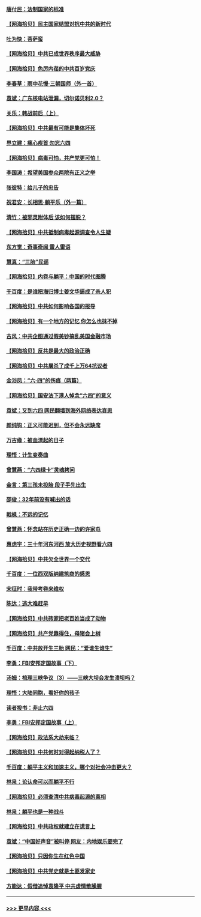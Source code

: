 #### [唐付民：法制国家的标准](../pages/nsc993/n13032944.md?t=06192351) 
#### [【网海拾贝】民主国家结盟对抗中共的新时代](../pages/nsc993/n13031717.md?t=06192351) 
#### [吐为快：菩萨蛮](../pages/nsc993/n13030033.md?t=06192351) 
#### [【网海拾贝】中共已成世界秩序最大威胁](../pages/nsc993/n13028138.md?t=06192351) 
#### [【网海拾贝】色厉内荏的中共百岁党庆](../pages/nsc993/n13025582.md?t=06192351) 
#### [李春草：雨中花慢‧三朝国师（外一首）](../pages/nsc993/n13025567.md?t=06192351) 
#### [袁斌：广东核电站泄漏，切尔诺贝利2.0？](../pages/nsc993/n13025475.md?t=06192351) 
#### [关乐：韩战前后（上）](../pages/nsc993/n13025387.md?t=06192351) 
#### [【网海拾贝】中共最有可能是集体坏死](../pages/nsc993/n13023101.md?t=06192351) 
#### [界立建：痛心疾首 勿忘六四](../pages/nsc993/n13022339.md?t=06192351) 
#### [【网海拾贝】病毒可怕，共产党更可怕！](../pages/nsc993/n13020728.md?t=06192351) 
#### [李国涛：希望美国参众两院有正义之举](../pages/nsc993/n13020674.md?t=06192351) 
#### [张彼特：给儿子的忠告](../pages/nsc993/n13018934.md?t=06192351) 
#### [祝君安：长相思‧躺平乐（外一篇）](../pages/nsc993/n13018923.md?t=06192351) 
#### [清竹：被邪灵附体后 该如何摆脱？](../pages/nsc993/n13018877.md?t=06192351) 
#### [【网海拾贝】中共抵制病毒起源调查令人生疑](../pages/nsc993/n13017785.md?t=06192351) 
#### [东方觉：奇事奇闻 雷人雷语](../pages/nsc993/n13017577.md?t=06192351) 
#### [慧真：“三胎”民谣](../pages/nsc993/n13017394.md?t=06192351) 
#### [【网海拾贝】内卷与躺平：中国的时代图腾](../pages/nsc993/n13016128.md?t=06192351) 
#### [千百度：是谁把海归博士姜文华逼成了杀人犯](../pages/nsc993/n13015218.md?t=06192351) 
#### [【网海拾贝】中共如何影响各国的报导](../pages/nsc993/n13012599.md?t=06192351) 
#### [【网海拾贝】有一个地方的记忆 你怎么也抹不掉](../pages/nsc993/n13009802.md?t=06192351) 
#### [古风：中共企图通过假美钞搞乱美国金融市场](../pages/nsc993/n13009626.md?t=06192351) 
#### [【网海拾贝】反共是最大的政治正确](../pages/nsc993/n13007051.md?t=06192351) 
#### [【网海拾贝】中共屠杀了成千上万64抗议者](../pages/nsc993/n13002713.md?t=06192351) 
#### [金浴凤：“六·四”的伤痕（两篇）](../pages/nsc993/n13001719.md?t=06192351) 
#### [【网海拾贝】国安法下港人悼念“六四”的意义](../pages/nsc993/n13001039.md?t=06192351) 
#### [袁斌：又到六四 网民翻墙到海外网络表达哀思](../pages/nsc993/n13000995.md?t=06192351) 
#### [颜纯钩：正义可能迟到，但不会永远缺席](../pages/nsc993/n13000920.md?t=06192351) 
#### [万古缘：被血漂起的日子](../pages/nsc993/n13000914.md?t=06192351) 
#### [理悟：计生变奏曲](../pages/nsc993/n13000414.md?t=06192351) 
#### [曾慧燕：“六四绿卡”灵魂拷问](../pages/nsc993/n13000277.md?t=06192351) 
#### [金言：第三孩未投胎 段子手先出生](../pages/nsc993/n13000215.md?t=06192351) 
#### [邵俊：32年前没有喊出的话](../pages/nsc993/n13000181.md?t=06192351) 
#### [戟枫：不远的记忆](../pages/nsc993/n13000121.md?t=06192351) 
#### [曾慧燕：怀念站在历史正确一边的许家屯](../pages/nsc993/n13000073.md?t=06192351) 
#### [惠虎宇：三十年河东河西 放大历史视野看六四](../pages/nsc993/n13000018.md?t=06192351) 
#### [【网海拾贝】中共欠全世界一个交代](../pages/nsc993/n12998706.md?t=06192351) 
#### [千百度：一位西双版纳建筑商的感恩](../pages/nsc993/n12998487.md?t=06192351) 
#### [宋征时：我带考卷来维权](../pages/nsc993/n12994088.md?t=06192351) 
#### [陈达：逃大难赶早](../pages/nsc993/n12993569.md?t=06192351) 
#### [【网海拾贝】中共砖家把老百姓当成了动物](../pages/nsc993/n12993483.md?t=06192351) 
#### [【网海拾贝】共产党靠得住，母猪会上树](../pages/nsc993/n12990730.md?t=06192351) 
#### [千百度：中共放开生三胎 网民：“爱谁生谁生”](../pages/nsc993/n12990644.md?t=06192351) 
#### [李勇：FBI安邦定国故事（下）](../pages/nsc993/n12987854.md?t=06192351) 
#### [汤姆：梳理三峡争议（3）——三峡大坝会发生溃坝吗？](../pages/nsc993/n12989806.md?t=06192351) 
#### [理悟：大陆同胞，看好你的孩子](../pages/nsc993/n12989778.md?t=06192351) 
#### [读者投书：非止六四](../pages/nsc993/n12989673.md?t=06192351) 
#### [李勇：FBI安邦定国故事（上）](../pages/nsc993/n12987749.md?t=06192351) 
#### [【网海拾贝】政法系大劫来临？](../pages/nsc993/n12987596.md?t=06192351) 
#### [【网海拾贝】中共何时对得起纳税人了？](../pages/nsc993/n12985578.md?t=06192351) 
#### [千百度：躺平主义和加速主义，哪个对社会冲击更大？](../pages/nsc993/n12985512.md?t=06192351) 
#### [林泉：论认命可以而躺平不行](../pages/nsc993/n12985505.md?t=06192351) 
#### [【网海拾贝】必须查清中共病毒起源的真相](../pages/nsc993/n12984276.md?t=06192351) 
#### [林泉：躺平也是一种战斗](../pages/nsc993/n12984194.md?t=06192351) 
#### [【网海拾贝】中共政权就建立在谎言上](../pages/nsc993/n12981880.md?t=06192351) 
#### [袁斌：“中国好声音”被叫停 网友：内地娱乐要完了](../pages/nsc993/n12981826.md?t=06192351) 
#### [【网海拾贝】只因你生在红色中国](../pages/nsc993/n12979096.md?t=06192351) 
#### [【网海拾贝】中共党史就是土匪发家史](../pages/nsc993/n12976478.md?t=06192351) 
#### [方能达：假借追悼袁隆平 中共虚情散臊腥](../pages/nsc993/n12976396.md?t=06192351) 

----
#### [ >>> 更早内容 <<< ](../indexes/nsc993-earlier.md)
